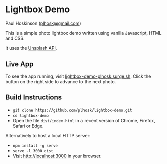 # Lightbox Demo

Paul Hoskinson (plhosk@gmail.com)

This is a simple photo lightbox demo written using vanilla Javascript, HTML and CSS.

It uses the [Unsplash API](https://unsplash.com/documentation).

## Live App

To see the app running, visit [lightbox-demo-plhosk.surge.sh](https://lightbox-demo-plhosk.surge.sh).
Click the button on the right side to advance to the next photo.

## Build Instructions

- `git clone https://github.com/plhosk/lightbox-demo.git`
- `cd lightbox-demo`
- Open the file `dist/index.html` in a recent version of Chrome, Firefox, Safari or Edge.

Alternatively to host a local HTTP server:

- `npm install -g serve`
- `serve -l 3000 dist`
- Visit [http://localhost:3000](http://localhost:3000) in your browser.

